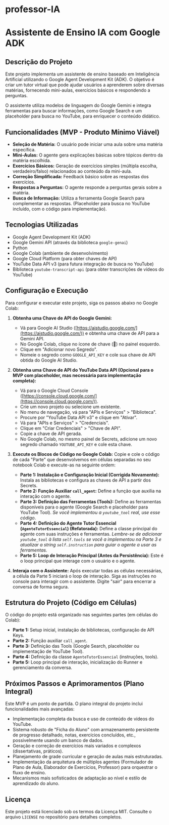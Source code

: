 # professor-IA
# Assistente de Ensino IA com Google ADK

## Descrição do Projeto

Este projeto implementa um assistente de ensino baseado em Inteligência Artificial utilizando o Google Agent Development Kit (ADK). O objetivo é criar um tutor virtual que pode ajudar usuários a aprenderem sobre diversas matérias, fornecendo mini-aulas, exercícios básicos e respondendo a perguntas.

O assistente utiliza modelos de linguagem do Google Gemini e integra ferramentas para buscar informações, como Google Search e um placeholder para busca no YouTube, para enriquecer o conteúdo didático.

## Funcionalidades (MVP - Produto Mínimo Viável)

* **Seleção de Matéria:** O usuário pode iniciar uma aula sobre uma matéria específica.
* **Mini-Aulas:** O agente gera explicações básicas sobre tópicos dentro da matéria escolhida.
* **Exercícios Básicos:** Geração de exercícios simples (múltipla escolha, verdadeiro/falso) relacionados ao conteúdo da mini-aula.
* **Correção Simplificada:** Feedback básico sobre as respostas dos exercícios.
* **Respostas a Perguntas:** O agente responde a perguntas gerais sobre a matéria.
* **Busca de Informação:** Utiliza a ferramenta Google Search para complementar as respostas. (Placeholder para busca no YouTube incluído, com o código para implementação).

## Tecnologias Utilizadas

* Google Agent Development Kit (ADK)
* Google Gemini API (através da biblioteca `google-genai`)
* Python
* Google Colab (ambiente de desenvolvimento)
* Google Cloud Platform (para obter chaves de API)
* YouTube Data API v3 (para futura integração de busca no YouTube)
* Biblioteca `youtube-transcript-api` (para obter transcrições de vídeos do YouTube)

## Configuração e Execução

Para configurar e executar este projeto, siga os passos abaixo no Google Colab:

1.  **Obtenha uma Chave de API do Google Gemini:**
    * Vá para Google AI Studio ([https://aistudio.google.com/](https://aistudio.google.com/)) e obtenha uma chave de API para a Gemini API.
    * No Google Colab, clique no ícone de chave (🔑) no painel esquerdo.
    * Clique em "Adicionar novo Segredo".
    * Nomeie o segredo como `GOOGLE_API_KEY` e cole sua chave de API obtida do Google AI Studio.

2.  **Obtenha uma Chave de API do YouTube Data API (Opcional para o MVP com placeholder, mas necessária para implementação completa):**
    * Vá para o Google Cloud Console ([https://console.cloud.google.com/](https://console.cloud.google.com/)).
    * Crie um novo projeto ou selecione um existente.
    * No menu de navegação, vá para "APIs e Serviços" > "Biblioteca".
    * Procure por "YouTube Data API v3" e clique em "Ativar".
    * Vá para "APIs e Serviços" > "Credenciais".
    * Clique em "Criar Credenciais" > "Chave de API".
    * Copie a chave de API gerada.
    * No Google Colab, no mesmo painel de Secrets, adicione um novo segredo chamado `YOUTUBE_API_KEY` e cole esta chave.

3.  **Execute os Blocos de Código no Google Colab:**
    Copie e cole o código de cada "Parte" que desenvolvemos em células separadas no seu notebook Colab e execute-as na seguinte ordem:

    * **Parte 1: Instalação e Configuração Inicial (Corrigida Novamente):** Instala as bibliotecas e configura as chaves de API a partir dos Secrets.
    * **Parte 2: Função Auxiliar `call_agent`:** Define a função que auxilia na interação com o agente.
    * **Parte 3: Definição das Ferramentas (Tools):** Define as ferramentas disponíveis para o agente (Google Search e placeholder para YouTube Tool). *Se você implementou a `youtube_tool` real, use esse código*.
    * **Parte 4: Definição do Agente Tutor Essencial (`AgenteTutorEssencial`) (Refatorada):** Define a classe principal do agente com suas instruções e ferramentas. *Lembre-se de adicionar `youtube_tool` à lista `self.tools` se você a implementou na Parte 3 e atualizar a string `self.instruction` para guiar o agente a usar as ferramentas.*
    * **Parte 5: Loop de Interação Principal (Antes da Persistência):** Este é o loop principal que interage com o usuário e o agente.

4.  **Interaja com o Assistente:** Após executar todas as células necessárias, a célula da Parte 5 iniciará o loop de interação. Siga as instruções no console para interagir com o assistente. Digite "sair" para encerrar a conversa de forma segura.

## Estrutura do Projeto (Código em Células)

O código do projeto está organizado nas seguintes partes (em células do Colab):

* **Parte 1:** Setup inicial, instalação de bibliotecas, configuração de API Keys.
* **Parte 2:** Função auxiliar `call_agent`.
* **Parte 3:** Definição das Tools (Google Search, placeholder ou implementação de YouTube Tool).
* **Parte 4:** Definição da classe `AgenteTutorEssencial` (instruções, tools).
* **Parte 5:** Loop principal de interação, inicialização do Runner e gerenciamento da conversa.

## Próximos Passos e Aprimoramentos (Plano Integral)

Este MVP é um ponto de partida. O plano integral do projeto inclui funcionalidades mais avançadas:

* Implementação completa da busca e uso de conteúdo de vídeos do YouTube.
* Sistema robusto de "Ficha do Aluno" com armazenamento persistente de progresso detalhado, notas, exercícios concluídos, etc., possivelmente usando um banco de dados.
* Geração e correção de exercícios mais variados e complexos (dissertativas, práticos).
* Planejamento de grade curricular e geração de aulas mais estruturadas.
* Implementação da arquitetura de múltiplos agentes (Formulador de Plano de Aula, Elaborador de Exercícios, Professor) para orquestrar o fluxo de ensino.
* Mecanismos mais sofisticados de adaptação ao nível e estilo de aprendizado do aluno.

## Licença

Este projeto está licenciado sob os termos da Licença MIT. Consulte o arquivo `LICENSE` no repositório para detalhes completos.
